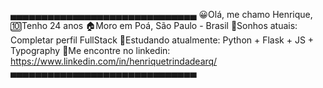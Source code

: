 ▄▄▄▄▄▄▄▄▄▄▄▄▄▄▄▄▄▄▄▄▄▄▄▄▄▄▄▄▄▄
😀Olá, me chamo Henrique,
🔟Tenho 24 anos
🏠Moro em Poá, São Paulo - Brasil
🚀Sonhos atuais: Completar perfil FullStack
📓Estudando atualmente: Python + Flask + JS + Typography
👀Me encontre no linkedin: https://www.linkedin.com/in/henriquetrindadearq/
▄▄▄▄▄▄▄▄▄▄▄▄▄▄▄▄▄▄▄▄▄▄▄▄▄▄▄▄▄▄

